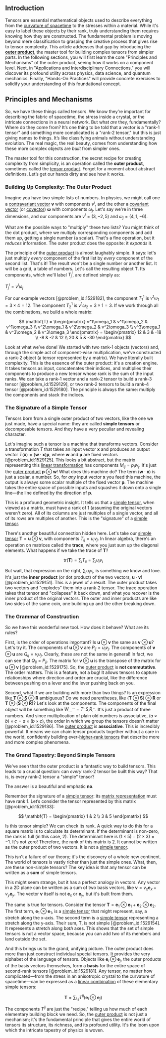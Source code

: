 ## Introduction
Tensors are essential mathematical objects used to describe everything from the [curvature of spacetime](@article_id:188986) to the stresses within a material. While it's easy to label these objects by their rank, truly understanding them requires knowing how they are constructed. The fundamental problem is moving beyond mere classification to grasping the creative process that gives rise to tensor complexity. This article addresses that gap by introducing the **[outer product](@article_id:200768)**, the master tool for building complex tensors from simpler parts. In the following sections, you will first learn the core "Principles and Mechanisms" of the outer product, seeing how it works on a component level. Next, in "Applications and Interdisciplinary Connections," you will discover its profound utility across physics, data science, and quantum mechanics. Finally, "Hands-On Practices" will provide concrete exercises to solidify your understanding of this foundational concept.

## Principles and Mechanisms

So, we have these things called tensors. We know they’re important for describing the fabric of spacetime, the stress inside a crystal, or the intricate connections in a neural network. But what *are* they, fundamentally? Where do they come from? It’s one thing to be told that a vector is a "rank-1 tensor" and something more complicated is a "rank-2 tensor," but this is just giving names to things. It’s like classifying animals without understanding evolution. The real magic, the real beauty, comes from understanding how these more complex objects are *built* from simpler ones.

The master tool for this construction, the secret recipe for creating complexity from simplicity, is an operation called the **outer product**, sometimes called the [tensor product](@article_id:140200). Forget for a moment about abstract definitions. Let’s get our hands dirty and see how it works.

### Building Up Complexity: The Outer Product

Imagine you have two simple lists of numbers. In physics, we might call one a [contravariant vector](@article_id:268053) $\mathbf{v}$ with components $v^i$, and the other a [covariant vector](@article_id:275354) (or [covector](@article_id:149769)) $\boldsymbol{\omega}$ with components $\omega_j$. Let's say we're in three dimensions, and our components are $v^i = (3, -2, 5)$ and $\omega_j = (4, 1, -6)$.

What are the possible ways to "multiply" these two lists? You might think of the dot product, where we multiply corresponding components and add them up, getting a single number (a scalar). That's a fine operation, but it *reduces* information. The outer product does the opposite: it *expands* it.

The principle of the [outer product](@article_id:200768) is almost laughably simple. It says: let's just multiply *every* component of the first list by *every* component of the second list. That's it! The result won't be a single number or another list. It will be a grid, a table of numbers. Let's call the resulting object $\mathbf{T}$. Its components, which we'll label $T^i_j$, are defined simply as:

$T^i_j = v^i \omega_j$

For our example vectors [@problem_id:1529182], the component $T^1_1$ is $v^1 \omega_1 = 3 \times 4 = 12$. The component $T^1_2$ is $v^1 \omega_2 = 3 \times 1 = 3$. If we work through all the combinations, we build a whole matrix:

$$
\mathbf{T} = \begin{pmatrix} v^1\omega_1 & v^1\omega_2 & v^1\omega_3 \\ v^2\omega_1 & v^2\omega_2 & v^2\omega_3 \\ v^3\omega_1 & v^3\omega_2 & v^3\omega_3 \end{pmatrix} = \begin{pmatrix} 12 & 3 & -18 \\ -8 & -2 & 12 \\ 20 & 5 & -30 \end{pmatrix}
$$

Look at what we’ve done! We started with two rank-1 objects (vectors) and, through the simple act of component-wise multiplication, we’ve constructed a rank-2 object (a tensor represented by a matrix). We have literally built complexity. This is the essence of the outer product: it's a creation engine. It takes tensors as input, concatenates their indices, and multiplies their components to produce a new tensor whose rank is the sum of the input ranks. We can take a rank-1 vector and a rank-2 tensor to build a rank-3 tensor [@problem_id:1529129], or two rank-2 tensors to build a rank-4 tensor [@problem_id:1529180]. The principle is always the same: multiply the components and stack the indices.

### The Signature of a Simple Tensor

Tensors born from a single outer product of two vectors, like the one we just made, have a special name: they are called **simple tensors** or decomposable tensors. And they have a very peculiar and revealing character.

Let's imagine such a tensor is a machine that transforms vectors. Consider a transformation $T$ that takes an input vector $\mathbf{x}$ and produces an output vector $T(\mathbf{x}) = (\mathbf{w} \cdot \mathbf{x}) \mathbf{p}$, where $\mathbf{w}$ and $\mathbf{p}$ are fixed vectors [@problem_id:1529125]. This looks a bit abstract, but the matrix representing this [linear transformation](@article_id:142586) has components $M_{ij} = p_i w_j$. It's just the [outer product](@article_id:200768) $\mathbf{p} \otimes \mathbf{w}$! What does this machine do? The term $(\mathbf{w} \cdot \mathbf{x})$ is just a scalar, a number. So, for *any* input vector $\mathbf{x}$ you feed this machine, the output is always some scalar multiple of the fixed vector $\mathbf{p}$. The machine takes the entire space of possible inputs and squashes it down onto a single line—the line defined by the direction of $\mathbf{p}$.

This is a profound geometric insight. It tells us that a [simple tensor](@article_id:201130), when viewed as a matrix, must have a rank of 1 (assuming the original vectors weren't zero). All of its columns are just multiples of a single vector, and all of its rows are multiples of another. This is the "signature" of a [simple tensor](@article_id:201130).

There's another beautiful connection hidden here. Let's take our [simple tensor](@article_id:201130) $\mathbf{T} = \mathbf{u} \otimes \mathbf{v}$, with components $T_{ij} = u_i v_j$. In linear algebra, there's an operation on matrices called the **trace**, where you just sum up the diagonal elements. What happens if we take the trace of $\mathbf{T}$?

$$
\text{tr}(\mathbf{T}) = \sum_{i} T_{ii} = \sum_{i} u_i v_i
$$

But wait, that expression on the right, $\sum_{i} u_i v_i$, is something we know and love. It's just the **inner product** (or dot product) of the two vectors, $\mathbf{u} \cdot \mathbf{v}$! [@problem_id:1529151]. This is a jewel of a result. The outer product takes two vectors and "explodes" them into a rank-2 tensor. The trace operation takes that tensor and "collapses" it back down, and what you recover is the inner product of the original vectors. The outer and inner products are like two sides of the same coin, one building up and the other breaking down.

### The Grammar of Construction

So we have this wonderful new tool. How does it behave? What are its rules?

First, is the order of operations important? Is $\mathbf{u} \otimes \mathbf{v}$ the same as $\mathbf{v} \otimes \mathbf{u}$? Let's try it. The components of $\mathbf{u} \otimes \mathbf{v}$ are $P_{ij} = u_i v_j$. The components of $\mathbf{v} \otimes \mathbf{u}$ are $Q_{ij} = v_i u_j$. Clearly, these are not the same in general! In fact, we can see that $Q_{ij} = P_{ji}$. The matrix for $\mathbf{v} \otimes \mathbf{u}$ is the transpose of the matrix for $\mathbf{u} \otimes \mathbf{v}$ [@problem_id:1529175]. So, the [outer product](@article_id:200768) is **not commutative**. The order matters. This is a feature, not a bug! It allows tensors to capture relationships where direction and order are crucial, like the difference between pushing on a lever and the lever pushing back on you.

Second, what if we are building with more than two things? Is an expression like $\mathbf{T} \otimes \mathbf{S} \otimes \mathbf{R}$ ambiguous? Do we need parentheses, like $(\mathbf{T} \otimes \mathbf{S}) \otimes \mathbf{R}$ or $\mathbf{T} \otimes (\mathbf{S} \otimes \mathbf{R})$? Let's look at the components. The components of the final object will be something like $W^{...}_{...} = T^{..} S_{.} R^{..}_{.}$. It's just a product of three numbers. And since multiplication of plain old numbers is associative, $(a \times b) \times c = a \times (b \times c)$, the order in which we group the tensors doesn't matter [@problem_id:1529186]. The [outer product](@article_id:200768) is **associative**. This is incredibly powerful. It means we can chain tensor products together without a care in the world, confidently building ever-[higher-rank tensors](@article_id:199628) that describe more and more complex phenomena.

### The Grand Tapestry: Beyond Simple Tensors

We've seen that the outer product is a fantastic way to build tensors. This leads to a crucial question: can *every* rank-2 tensor be built this way? That is, is every rank-2 tensor a "simple" tensor?

The answer is a beautiful and emphatic **no**.

Remember the signature of a [simple tensor](@article_id:201130): its [matrix representation](@article_id:142957) must have rank 1. Let’s consider the tensor represented by this matrix [@problem_id:1529133]:

$$
\mathbf{T} = \begin{pmatrix} 1 & 2 \\ 3 & 5 \end{pmatrix}
$$

Is this tensor simple? We can check its rank. A quick way to do this for a square matrix is to calculate its determinant. If the determinant is non-zero, the rank is full (in this case, 2). The determinant here is $(1 \times 5) - (2 \times 3) = -1$. It's not zero! Therefore, the rank of this matrix is 2. It cannot be written as the outer product of two vectors. It is not a [simple tensor](@article_id:201130).

This isn't a failure of our theory; it's the discovery of a whole new continent. The world of tensors is vastly richer than just the simple ones. What, then, are these non-simple tensors? The key idea is that any tensor can be written as a **sum** of simple tensors.

This might seem strange, but it has a perfect analogy in vectors. Any vector in a 2D plane can be written as a sum of two basis vectors, like $\mathbf{v} = v_x \mathbf{e}_x + v_y \mathbf{e}_y$. The vector $\mathbf{v}$ itself is not $\mathbf{e}_x$ or $\mathbf{e}_y$, but it's built from them.

The same is true for tensors. Consider the tensor $\mathbf{T} = \mathbf{e}_1 \otimes \mathbf{e}_1 + \mathbf{e}_2 \otimes \mathbf{e}_2$. The first term, $\mathbf{e}_1 \otimes \mathbf{e}_1$, is a [simple tensor](@article_id:201130) that might represent, say, a stretch along the x-axis. The second term is a [simple tensor](@article_id:201130) representing a stretch along the y-axis. Their sum, $\mathbf{T}$, is not simple [@problem_id:1529154]. It represents a stretch along *both* axes. This shows that the set of simple tensors is not a vector space, because you can add two of its members and land outside the set.

And this brings us to the grand, unifying picture. The outer product does more than just construct individual special tensors. It provides the very alphabet of the language of tensors. Objects like $\mathbf{e}_i \otimes \mathbf{e}_j$, the outer products of the basis vectors themselves, form a **basis** for the entire space of second-rank tensors [@problem_id:1529181]. Any tensor, no matter how complicated—from the stress in an anisotropic crystal to the curvature of spacetime—can be expressed as a [linear combination](@article_id:154597) of these elementary simple tensors:

$$
\mathbf{T} = \sum_{i,j} T^{ij} (\mathbf{e}_i \otimes \mathbf{e}_j)
$$

The components $T^{ij}$ are just the "recipe," telling us how much of each elementary building block we need. So, the [outer product](@article_id:200768) is not just a mechanism; it's the fundamental principle that gives the entire world of tensors its structure, its richness, and its profound utility. It's the loom upon which the intricate tapestry of physics is woven.